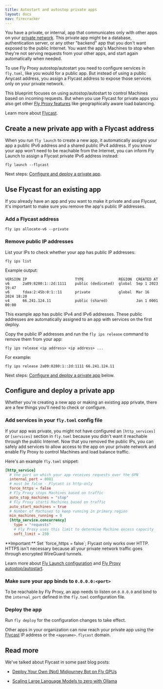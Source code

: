 ```yaml
---
title: Autostart and autostop private apps
layout: docs
nav: firecracker
---
```


You have a private, or internal, app that communicates only with other apps on your [private network](/docs/networking/private-networking/). This private app might be a database, authentication server, or any other "backend" app that you don't want exposed to the public Internet. You want the app's Machines to stop when they're not serving requests from your other apps, and start again automatically when needed.

To use Fly Proxy autostop/autostart you need to configure services in `fly.toml`, like you would for a public app. But instead of using a public Anycast address, you assign a Flycast address to expose those services only on your private network.

This blueprint focuses on using autostop/autostart to control Machines based on incoming requests. But when you use Flycast for private apps you also get other [Fly Proxy features](/docs/reference/fly-proxy/) like geographically aware load balancing.

Learn more about [Flycast](/docs/networking/flycast/).

## Create a new private app with a Flycast address

When you run `fly launch` to create a new app, it automatically assigns your app a public IPv6 address and a shared public IPv4 address. If you know your app won't need to be reachable from the Internet, you can inform Fly Launch to assign a Flycast private IPv6 address instead:

```
fly launch --flycast
```

Next steps: [Configure and deploy a private app](#configure-and-deploy-a-private-app).

## Use Flycast for an existing app

If you already have an app and you want to make it private and use Flycast, it's important to make sure you remove the app's public IP addresses.

### Add a Flycast address

```
fly ips allocate-v6 --private
```

### Remove public IP addresses

List your IPs to check whether your app has public IP addresses:

```
fly ips list
```

Example output:

```
VERSION	IP                  	TYPE              	REGION	CREATED AT
v6     	2a09:8280:1::2d:1111	public (dedicated)	global	Sep 1 2023 19:47
v6     	fdaa:2:45b:0:1::11  	private           	global	Mar 16 2024 18:20
v4     	66.241.124.11       	public (shared)   	      	Jan 1 0001 00:00
```

This example app has public IPv4 and IPv6 addresses. These public addresses are automatically assigned to an app with services on the first deploy.

Copy the public IP addresses and run the `fly ips release` command to remove them from your app:

```
fly ips release <ip address> <ip address> ...
```

For example:

```
fly ips release 2a09:8280:1::2d:1111 66.241.124.11
```

Next steps: [Configure and deploy a private app](#configure-and-deploy-a-private-app) below.

## Configure and deploy a private app

Whether you're creating a new app or making an existing app private, there are a few things you'll need to check or configure.

### Add services in your `fly.toml` config file

If your app was private, you might not have configured an `[http_services]` or `[services]` section in `fly.toml` because you didn't want it reachable through the public Internet. Now that you removed the public IPs, you can safely add services to allow access to the app on your private network and enable Fly Proxy to control Machines and load balance traffic.

Here's an example `fly.toml` snippet:

```toml
[http_service]
  # the port on which your app receives requests over the 6PN
  internal_port = 8081
  # must be false - Flycast is http-only
  force_https = false
  # Fly Proxy stops Machines based on traffic
  auto_stop_machines = "stop"
  # Fly Proxy starts Machines based on traffic
  auto_start_machines = true
  # Number of Machines to keep running in primary region
  min_machines_running = 0
  [http_service.concurrency]
    type = "requests"
    # Fly Proxy uses this limit to determine Machine excess capacity
    soft_limit = 250
```

<div class="important icon">
**Important:** Set `force_https = false`; Flycast only works over HTTP. HTTPS isn't necessary because all your private network traffic goes through encrypted WireGuard tunnels.
</div>

Learn more about [Fly Launch configuration](/docs/reference/configuration/) and [Fly Proxy autostop/autostart](/docs/launch/autostop-autostart/).

### Make sure your app binds to `0.0.0.0:<port>`

To be reachable by Fly Proxy, an app needs to listen on `0.0.0.0` and bind to the `internal_port` defined in the `fly.toml` configuration file.

### Deploy the app 

Run `fly deploy` for the configuration changes to take effect.

Other apps in your organization can now reach your private app using the [Flycast](/docs/networking/flycast/) IP address or the `<appname>.flycast` domain.

## Read more

We've talked about Flycast in some past blog posts:

- [Deploy Your Own (Not) Midjourney Bot on Fly GPUs](https://fly.io/blog/not-midjourney-bot/)

- [Scaling Large Language Models to zero with Ollama](https://fly.io/blog/scaling-llm-ollama/)
